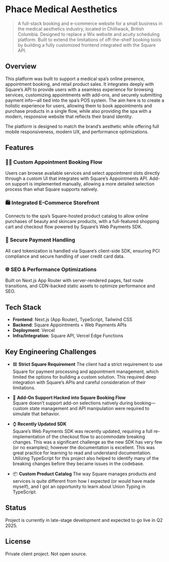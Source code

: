 # Phace Medical Aesthetics

> A full-stack booking and e-commerce website for a small business in the medical aesthetics industry, located in Chilliwack, British Columbia. Designed to replace a Wix website and acuity scheduling platform. Built to extend the limitations of off-the-shelf booking tools by building a fully customized frontend integrated with the Square API.

## Overview

This platform was built to support a medical spa’s online presence, appointment booking, and retail product sales. It integrates deeply with Square’s API to provide users with a seamless experience for browsing services, customizing appointments with add-ons, and securely submitting payment info—all tied into the spa’s POS system. The aim here is to create a holistic experience for users, allowing them to book appointments and purchase products in a single flow, while also providing the spa with a modern, responsive website that reflects their brand identity.

The platform is designed to match the brand’s aesthetic while offering full mobile responsiveness, modern UX, and performance optimizations.

## Features

### 💆‍♀️ Custom Appointment Booking Flow
Users can browse available services and select appointment slots directly through a custom UI that integrates with Square’s Appointments API. Add-on support is implemented manually, allowing a more detailed selection process than what Square supports natively.

### 🛍️ Integrated E-Commerce Storefront
Connects to the spa’s Square-hosted product catalog to allow online purchases of beauty and skincare products, with a full-featured shopping cart and checkout flow powered by Square’s Web Payments SDK.

### 🔐 Secure Payment Handling
All card tokenization is handled via Square’s client-side SDK, ensuring PCI compliance and secure handling of user credit card data.

### 🌐 SEO & Performance Optimizations
Built on Next.js App Router with server-rendered pages, fast route transitions, and CDN-backed static assets to optimize performance and SEO.

## Tech Stack

- **Frontend**: Next.js (App Router), TypeScript, Tailwind CSS  
- **Backend**: Square Appointments + Web Payments APIs  
- **Deployment**: Vercel  
- **Infra/Integration**: Square API, Vercel Edge Functions

## Key Engineering Challenges

- 🟦 **Strict Square Requirement**
  The client had a strict requirement to use Square for payment processing and appointment management, which limited the options for building a custom solution. This required deep integration with Square’s APIs and careful consideration of their limitations.

- 🧩 **Add-On Support Hacked into Square Booking Flow**  
  Square doesn’t support add-on selections natively during booking—custom state management and API manipulation were required to simulate that behavior.

- ⌚ **Recently Updated SDK**  
  Square’s Web Payments SDK was recently updated, requiring a full re-implementation of the checkout flow to accommodate breaking changes. This was a significant challenge as the new SDK has very few (or no examples); however the documentation is excellent. This was great practice for learning to read and understand documentation. Utilizing TypeScript for this project also helped to identify many of the breaking changes before they became issues in the codebase.

- 📦 **Custom Product Catalog**
   The way Square manages products and services is quite different from how I expected (or would have made myself), and I got an opportunity to learn about Union Typing in TypeScript. 

## Status

Project is currently in late-stage development and expected to go live in Q2 2025.

## License

Private client project. Not open source.
